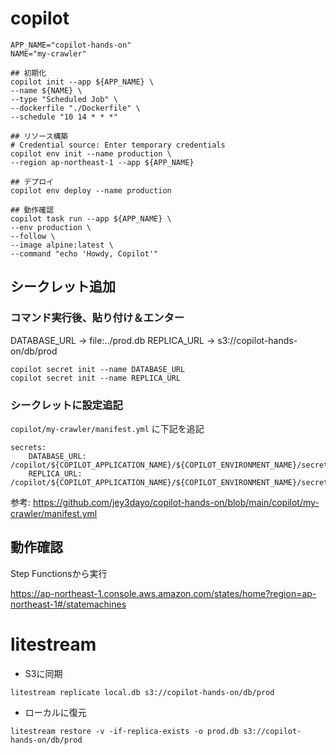 # copilot

```
APP_NAME="copilot-hands-on"
NAME="my-crawler"

## 初期化
copilot init --app ${APP_NAME} \
--name ${NAME} \
--type "Scheduled Job" \
--dockerfile "./Dockerfile" \
--schedule "10 14 * * *"

## リソース構築
# Credential source: Enter temporary credentials
copilot env init --name production \
--region ap-northeast-1 --app ${APP_NAME}

## デプロイ
copilot env deploy --name production

## 動作確認
copilot task run --app ${APP_NAME} \
--env production \
--follow \
--image alpine:latest \
--command "echo 'Howdy, Copilot'"
```

## シークレット追加

### コマンド実行後、貼り付け＆エンター
DATABASE_URL → file:../prod.db
REPLICA_URL → s3://copilot-hands-on/db/prod

```
copilot secret init --name DATABASE_URL
copilot secret init --name REPLICA_URL
```

### シークレットに設定追記
`copilot/my-crawler/manifest.yml` に下記を追記

```
secrets:
    DATABASE_URL: /copilot/${COPILOT_APPLICATION_NAME}/${COPILOT_ENVIRONMENT_NAME}/secrets/DATABASE_URL
    REPLICA_URL: /copilot/${COPILOT_APPLICATION_NAME}/${COPILOT_ENVIRONMENT_NAME}/secrets/REPLICA_URL
```

参考: https://github.com/jey3dayo/copilot-hands-on/blob/main/copilot/my-crawler/manifest.yml


## 動作確認
Step Functionsから実行

https://ap-northeast-1.console.aws.amazon.com/states/home?region=ap-northeast-1#/statemachines

# litestream

- S3に同期

```
litestream replicate local.db s3://copilot-hands-on/db/prod
```

- ローカルに復元

```
litestream restore -v -if-replica-exists -o prod.db s3://copilot-hands-on/db/prod
```
